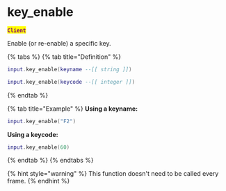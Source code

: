 # key\_enable

<mark style="color:purple;">**`Client`**</mark>

Enable (or re-enable) a specific key.

{% tabs %}
{% tab title="Definition" %}
```lua
input.key_enable(keyname --[[ string ]])
```

```lua
input.key_enable(keycode --[[ integer ]])
```
{% endtab %}

{% tab title="Example" %}
**Using a keyname:**

```lua
input.key_enable("F2")
```

**Using a keycode:**

```lua
input.key_enable(60)
```
{% endtab %}
{% endtabs %}

{% hint style="warning" %}
This function doesn't need to be called every frame.
{% endhint %}
